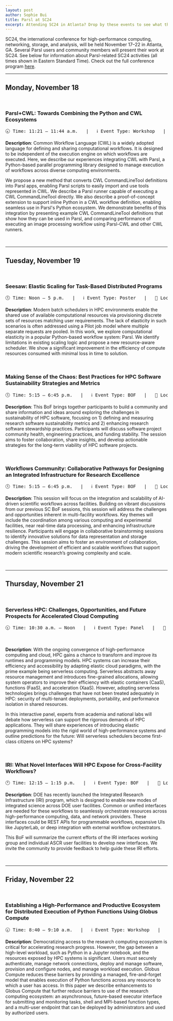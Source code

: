 ```yaml
---
layout: post
author: Sophie Bui
title: Parsl at SC24
excerpt: Attending SC24 in Atlanta? Drop by these events to see what the Parsl community is up to. 
---
```


SC24, the international conference for high-performance computing, networking, storage, and analysis, will be held November 17–22 in Atlanta, GA. Several Parsl users and community members will present their work at SC24. See below for information about Parsl-related SC24 activities (all times shown in Eastern Standard Time). Check out the full conference program <a href="https://sc24.conference-program.com/" target="_blank">here</a>.

<hr>

## Monday, November 18
<br>

### Parsl+CWL: Towards Combining the Python and CWL Ecosystems
<pre>🕣 Time: 11:21 – 11:44 a.m.   |   ℹ️ Event Type: Workshop   |   📍 Location: <a href="https://sc24.conference-program.com/?post_type=page&p=20&location=rB302" target="_blank">B302</a>   |   🔗 <a href="https://sc24.conference-program.com/presentation/?id=ws_worksp114&sess=sess756" target="_blank">More details</a>   </pre>
<p><strong>Description</strong>: Common Workflow Language (CWL) is a widely adopted language for defining and sharing computational workflows. It is designed to be independent of the execution engine on which workflows are executed. Here, we describe our experiences integrating CWL with Parsl, a Python-based parallel programming library designed to manage execution of workflows across diverse computing environments.

We propose a new method that converts CWL CommandLineTool definitions into Parsl apps, enabling Parsl scripts to easily import and use tools represented in CWL. We describe a Parsl runner capable of executing a CWL CommandLineTool directly. We also describe a proof-of-concept extension to support inline Python in a CWL workflow definition, enabling seamless use in Parsl's Python ecosystem. We demonstrate benefits of this integration by presenting example CWL CommandLineTool definitions that show how they can be used in Parsl, and comparing performance of executing an image processing workflow using Parsl-CWL and other CWL runners.</p>
<br>

<hr>

## Tuesday, November 19
<br>

### Seesaw: Elastic Scaling for Task-Based Distributed Programs
<pre>🕔 Time: Noon – 5 p.m.   |   ℹ️ Event Type: Poster   |   📍 Location: <a href="https://sc24.conference-program.com/?post_type=page&p=20&location=rB302-B305">B302-B305</a>   |   📝 Author: Matthew Chung, UC Riverside </pre>
<p><strong>Description</strong>: Modern batch schedulers in HPC environments enable the shared use of available computational resources via provisioning discrete sets of resources matching user requirements. The lack of elasticity in such scenarios is often addressed using a Pilot job model where multiple separate requests are pooled. In this work, we explore computational elasticity in a popular Python-based workflow system: Parsl. We identify limitations in existing scaling logic and propose a new resource-aware scheduler. We show a significant improvement in the efficiency of compute resources consumed with minimal loss in time to solution.</p>
<br>

### Making Sense of the Chaos: Best Practices for HPC Software Sustainability Strategies and Metrics
<pre>🕔 Time: 5:15 – 6:45 p.m.   |   ℹ️ Event Type: BOF   |   📍 Location: <a href="https://sc24.conference-program.com/?post_type=page&p=20&location=rB210" target="_blank">B210</a>   |   🔗 <a href="https://sc24.conference-program.com/presentation/?id=bof181&sess=sess622" target="_blank">More details</a>   </pre>
<p><strong>Description</strong>: This BoF brings together participants to build a community and share information and ideas around exploring the challenges in sustainability of HPC software, focusing on 1) defining and measuring research software sustainability metrics and 2) enhancing research software stewardship practices. Participants will discuss software project community health, engineering practices, and funding stability. The session aims to foster collaboration, share insights, and develop actionable strategies for the long-term viability of HPC software projects.</p>
<br>

### Workflows Community: Collaborative Pathways for Designing an Integrated Infrastructure for Research Excellence
<pre>🕔 Time: 5:15 – 6:45 p.m.   |   ℹ️ Event Type: BOF   |   📍 Location: <a href="https://sc24.conference-program.com/?post_type=page&p=20&location=rB212" target="_blank">B212</a>   |   🔗 <a href="https://sc24.conference-program.com/presentation/?id=bof206&sess=sess632" target="_blank">More details</a>   </pre>
<p><strong>Description</strong>: This session will focus on the integration and scalability of AI-driven scientific workflows across facilities. Building on vibrant discussions from our previous SC BoF sessions, this session will address the challenges and opportunities inherent in multi-facility workflows. Key themes will include the coordination among various computing and experimental facilities, near real-time data processing, and enhancing infrastructure resilience. Participants will engage in collaborative brainstorming sessions to identify innovative solutions for data representation and storage challenges. This session aims to foster an environment of collaboration, driving the development of efficient and scalable workflows that support modern scientific research’s growing complexity and scale.</p>
<br>

<hr>

## Thursday, November 21
<br>

### Serverless HPC: Challenges, Opportunities, and Future Prospects for Accelerated Cloud Computing
<pre>🕥 Time: 10:30 a.m. – Noon   |   ℹ️ Event Type: Panel   |   📍 Location: <a href="https://sc24.conference-program.com/?post_type=page&p=20&location=rB313B-B314" target="_blank">B313B-B314</a>   |   🔗 <a href="https://sc24.conference-program.com/presentation/?id=pan108&sess=sess452" target="_blank">More details</a>   </pre>
</br>
<p><strong>Description</strong>: With the ongoing convergence of high-performance computing and cloud, HPC gains a chance to transform and improve its runtimes and programming models. HPC systems can increase their efficiency and accessibility by adapting elastic cloud paradigms, with the prime example being serverless computing. Serverless abstracts away resource management and introduces fine-grained allocations, allowing system operators to improve their efficiency with elastic containers (CaaS), functions (FaaS), and acceleration (XaaS). However, adopting serverless technologies brings challenges that have not been treated adequately in HPC: security of multi-tenant deployments, portability, and performance isolation in shared resources.

In this interactive panel, experts from academia and national labs will debate how serverless can support the rigorous demands of HPC applications. They will share experiences of introducing elastic programming models into the rigid world of high-performance systems and outline predictions for the future: Will serverless schedulers become first-class citizens on HPC systems?</p>
<br>

### IRI: What Novel Interfaces Will HPC Expose for Cross-Facility Workflows?
<pre>🕛 Time: 12:15 – 1:15 p.m.   |   ℹ️ Event Type: BOF   |   📍 Location: <a href="https://sc24.conference-program.com/?post_type=page&p=20&location=rB311" target="_blank">B311</a>   |   🔗 <a href="https://sc24.conference-program.com/presentation/?id=bof218&sess=sess670" target="_blank">More details</a>   </pre>
<p><strong>Description</strong>: DOE has recently launched the Integrated Research Infrastructure (IRI) program, which is designed to enable new modes of integrated science across DOE user facilities. Common or unified interfaces are needed for these workflows to seamlessly orchestrate resources across high-performance computing, data, and network providers. These interfaces could be REST APIs for programmable workflows, expansive UIs like JupyterLab, or deep integration with external workflow orchestrators.

This BoF will summarize the current efforts of the IRI interfaces working group and individual ASCR user facilities to develop new interfaces. We invite the community to provide feedback to help guide these IRI efforts.</p>
<br>

<hr>

## Friday, November 22
<br>

### Establishing a High-Performance and Productive Ecosystem for Distributed Execution of Python Functions Using Globus Compute
<pre>🕣 Time: 8:40 – 9:10 a.m.   |   ℹ️ Event Type: Workshop   |   📍 Location: <a href="https://sc24.conference-program.com/?post_type=page&p=20&location=rB311" target="_blank">B311</a>   |   🔗 <a href="https://sc24.conference-program.com/?post_type=page&p=20&location=rB311" target="_blank">More details</a>   </pre>
<p><strong>Description</strong>: Democratizing access to the research computing ecosystem is critical for accelerating research progress. However, the gap between a high-level workload, such as Python in a Jupyter notebook, and the resources exposed by HPC systems is significant. Users must securely authenticate, manage network connections, deploy and manage software, provision and configure nodes, and manage workload execution. Globus Compute reduces these barriers by providing a managed, fire-and-forget model that enables execution of Python functions across any resource to which a user has access. In this paper we describe enhancements to Globus Compute that further reduce barriers to use of the research computing ecosystem: an asynchronous, future-based executor interface for submitting and monitoring tasks, shell and MPI-based function types, and a multi-user endpoint that can be deployed by administrators and used by authorized users.</p>

